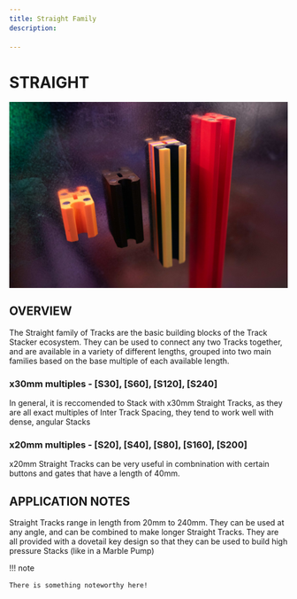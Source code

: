 ```yaml
---
title: Straight Family
description: 

---
```


# STRAIGHT

<img src="/img/TRACKS/stx-s-family.jpg" style="display: block; margin: auto;">


## OVERVIEW

The Straight family of Tracks are the basic building blocks of the Track Stacker ecosystem. They can be used to connect any two Tracks together, and are available in a variety of different lengths, grouped into two main families based on the base multiple of each available length. 

### **x30mm multiples** - [S30], [S60], [S120], [S240]

In general, it is reccomended to Stack with x30mm Straight Tracks, as they are all exact multiples of Inter Track Spacing, they tend to work well with dense, angular Stacks

### **x20mm multiples** - [S20], [S40], [S80], [S160], [S200]

x20mm Straight Tracks can be very useful in combnination with certain buttons and gates that have a length of 40mm. 


## APPLICATION NOTES

Straight Tracks range in length from 20mm to 240mm. They can be used at any angle, and can be combined to make longer Straight Tracks. They are all provided with a dovetail key design so that they can be used to build high pressure Stacks (like in a Marble Pump)

!!! note 

	There is something noteworthy here!